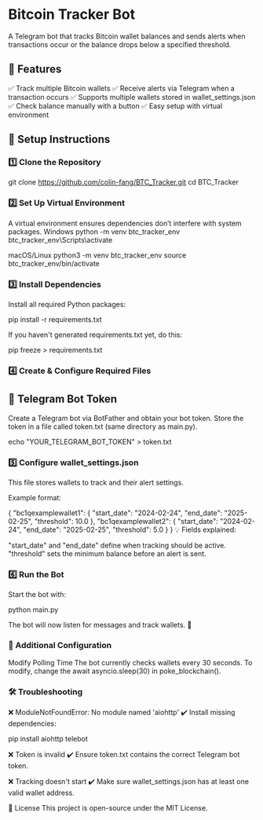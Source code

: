# Bitcoin Tracker Bot
A Telegram bot that tracks Bitcoin wallet balances and sends alerts when transactions occur or the balance drops below a specified threshold.

## 🚀 Features
✅ Track multiple Bitcoin wallets
✅ Receive alerts via Telegram when a transaction occurs
✅ Supports multiple wallets stored in wallet_settings.json
✅ Check balance manually with a button
✅ Easy setup with virtual environment

## 🚀 Setup Instructions
### 1️⃣ Clone the Repository
git clone https://github.com/colin-fang/BTC_Tracker.git
cd BTC_Tracker
### 2️⃣ Set Up Virtual Environment
A virtual environment ensures dependencies don’t interfere with system packages.
Windows
python -m venv btc_tracker_env
btc_tracker_env\Scripts\activate

macOS/Linux
python3 -m venv btc_tracker_env
source btc_tracker_env/bin/activate
### 3️⃣ Install Dependencies
Install all required Python packages:

pip install -r requirements.txt

If you haven't generated requirements.txt yet, do this:

pip freeze > requirements.txt

### 4️⃣ Create & Configure Required Files
## 📌 Telegram Bot Token
Create a Telegram bot via BotFather and obtain your bot token.
Store the token in a file called token.txt (same directory as main.py).

echo "YOUR_TELEGRAM_BOT_TOKEN" > token.txt

### 5️⃣ Configure wallet_settings.json
This file stores wallets to track and their alert settings.

Example format:

{
    "bc1qexamplewallet1": {
        "start_date": "2024-02-24",
        "end_date": "2025-02-25",
        "threshold": 10.0
    },
    "bc1qexamplewallet2": {
        "start_date": "2024-02-24",
        "end_date": "2025-02-25",
        "threshold": 5.0
    }
}
💡 Fields explained:

"start_date" and "end_date" define when tracking should be active.
"threshold" sets the minimum balance before an alert is sent.
### 6️⃣ Run the Bot
Start the bot with:

python main.py

The bot will now listen for messages and track wallets. 🎯

### 🔧 Additional Configuration
Modify Polling Time
The bot currently checks wallets every 30 seconds.
To modify, change the await asyncio.sleep(30) in poke_blockchain().
### 🛠 Troubleshooting
❌ ModuleNotFoundError: No module named 'aiohttp'
✔️ Install missing dependencies:

pip install aiohttp telebot

❌ Token is invalid
✔️ Ensure token.txt contains the correct Telegram bot token.

❌ Tracking doesn't start
✔️ Make sure wallet_settings.json has at least one valid wallet address.

📜 License
This project is open-source under the MIT License.

